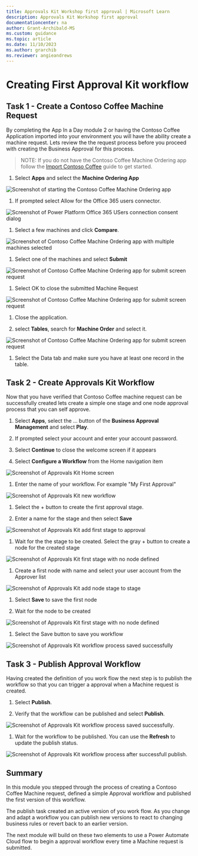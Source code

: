 ```yaml
---
title: Approvals Kit Workshop first approval | Microsoft Learn
description: Approvals Kit Workshop first approval
documentationcenter: na
author: Grant-Archibald-MS
ms.custom: guidance
ms.topic: article
ms.date: 11/10/2023
ms.author: grarchib
ms.reviewer: angieandrews
---
```


# Creating First Approval Kit workflow

## Task 1 - Create a Contoso Coffee Machine Request

By completing the App In a Day module 2 or having the Contoso Coffee Application imported into your environment you will have the ability create a machine request. Lets review the the request process before you proceed with creating the Business Approval for this process.

> NOTE: If you do not have the Contoso Coffee Machine Ordering app follow the [Import Contoso Coffee](./import-contoso-coffee.md) guide to get started.

1. Select **Apps** and select the **Machine Ordering App**

![Screenshot of starting the Contoso Coffee Machine Ordering app](./media/machine-ordering-app-play.png)

1. If prompted select Allow for the Office 365 users connector.

![Screenshot of Power Platform Office 365 USers connection consent dialog](./media/office-365-users-connection-allow.png)

1. Select a few machines and click **Compare**.

![Screenshot of Contoso Coffee Machine Ordering app with multiple machines selected](./media/contoso-coffee-select-machines.png)

1. Select one of the machines and select **Submit**

![Screenshot of Contoso Coffee Machine Ordering app for submit screen request](./media/contoso-coffee-submit-request.png)

1. Select OK to close the submitted Machine Request

![Screenshot of Contoso Coffee Machine Ordering app for submit screen request](./media/contoso-coffee-submitted-request.png)

1. Close the application.

1. select **Tables**, search for **Machine Order** and select it.

![Screenshot of Contoso Coffee Machine Ordering app for submit screen request](./media/machine-order-table-select.png)

1. Select the Data tab and make sure you have at least one record in the table.

## Task 2 - Create Approvals Kit Workflow

Now that you have verified that Contoso Coffee machine request can be successfully created lets create a simple one stage and one node approval process that you can self approve.

1. Select **Apps**, select the … button of the **Business Approval Management** and select **Play**.

1. If prompted select your account and enter your account password.

1. Select **Continue** to close the welcome screen if it appears

1. Select **Configure a Workflow** from the Home navigation item

![Screenshot of Approvals Kit Home screen](./media/approvals-kit-home-screen.png)

1. Enter the name of your workflow. For example "My First Approval"

![Screenshot of Approvals Kit new workflow](./media/approvals-kit-new-workflow.png)

1. Select the + button to create the first approval stage.

1. Enter a name for the stage and then select **Save**

![Screenshot of Approvals Kit add first stage to approval](./media/approvals-kit-create-first-stage.png)

1. Wait for the the stage to be created. Select the gray + button to create a node for the created stage

![Screenshot of Approvals Kit first stage with no node defined](./media/approvals-kit-first-stage-no-node.png)

1. Create a first node with name and select your user account from the Approver list

![Screenshot of Approvals Kit add node stage to stage](./media/approvals-kit-create-first-node.png)

1. Select **Save** to save the first node

1. Wait for the node to be created

![Screenshot of Approvals Kit first stage with no node defined](./media/approvals-kit-first-stage-node-created.png)

1. Select the Save button to save you workflow

![Screenshot of Approvals Kit workflow process saved successfully](./media/approvals-kit-workflow-saved.png)

## Task 3 - Publish Approval Workflow

Having created the definition of you work flow the next step is to publish the workflow so that you can trigger a approval when a Machine request is created.

1. Select **Publish**.

1. Verify that the workflow can be published and select **Publish**.

![Screenshot of Approvals Kit workflow process saved successfully](./media/approvals-kit-workflow-publish.png).

1. Wait for the workflow to be published. You can use the **Refresh** to update the publish status.

![Screenshot of Approvals Kit workflow process after successfull publish](./media/approvals-kit-workflow-published.png).

## Summary

In this module you stepped through the process of creating a Contoso Coffee Machine request, defined a simple Approval workflow and published the first version of this workflow.

The publish task created an active version of you work flow. As you change and adapt a workflow you can publish new versions to react to changing business rules or revert back to an earlier version.

The next module will build on these two elements to use a Power Automate Cloud flow to begin a approval workflow every time a Machine request is submitted.
